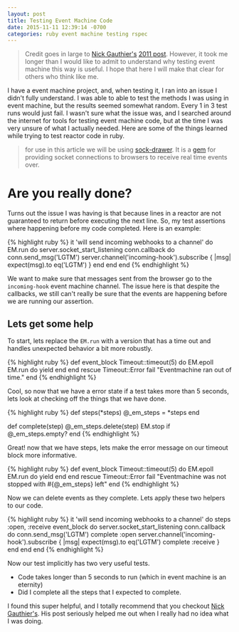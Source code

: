 ```yaml
---
layout: post
title: Testing Event Machine Code
date: 2015-11-11 12:39:14 -0700
categories: ruby event machine testing rspec
---
```


> Credit  goes  in  large  to  [Nick  Gauthier's](http://ngauthier.com/)
> [2011 post](http://ngauthier.com/2011/09/how-i-test-eventmachine.html). However,
> it took me longer than I would like to admit to understand why testing
> event machine this  way is useful. I  hope that here I  will make that
> clear for others who think like me.

I have a  event machine project, and,  when testing it, I  ran into an
issue  I didn't  fully understand.  I  was able  to able  to test  the
methods I was using in event  machine, but the results seemed somewhat
random. Every 1 in 3 test runs would just fail. I wasn't sure what the
issue was,  and I searched around  the internet for tools  for testing
event  machine code,  but at  the time  I was  very unsure  of what  I
actually needed. Here  are some of the things learned  while trying to
test reactor code in ruby.

> for use in this article we will be using
> [sock-drawer](https://github.com/HParker/sock-drawer). It is a
> [gem](https://rubygems.org/gems/sock-drawer) for providing socket
> connections to browsers to receive real time events over.

Are you really done?
============================

Turns out the  issue I was having  is that because lines  in a reactor
are not  guaranteed to return before  executing the next line.  So, my
test assertions where  happening before my code completed.  Here is an
example:

{% highlight ruby %}
it 'will send incoming webhooks to a channel' do
  EM.run do
    server.socket_start_listening
    conn.callback do
      conn.send_msg('LGTM')
      server.channel('incoming-hook').subscribe { |msg|
        expect(msg).to eq('LGTM')
      }
    end
  end
end
{% endhighlight %}

We want  to make sure  that messages sent from  the browser go  to the
`incoming-hook` event machine channel. The  issue here is that despite
the  callbacks, we  still can't  really be  sure that  the events  are
happening before we are running our assertion.

Lets get some help
---------------------

To start, lets replace the `EM.run` with a version that has a time out
and handles unexpected behavior a bit more robustly.

{% highlight ruby %}
def event_block
  Timeout::timeout(5) do
    EM.epoll
    EM.run do
      yield
    end
  end
rescue Timeout::Error
  fail "Eventmachine ran out of time."
end
{% endhighlight %}

Cool, so now  that we have a error  state if a test takes  more than 5
seconds, lets look at checking off the things that we have done.

{% highlight ruby %}
def steps(*steps)
  @_em_steps = *steps
end

def complete(step)
  @_em_steps.delete(step)
  EM.stop if @_em_steps.empty?
end
{% endhighlight %}

Great! now that we have steps,
lets make the error message on our timeout block more informative.

{% highlight ruby %}
def event_block
  Timeout::timeout(5) do
    EM.epoll
    EM.run do
      yield
    end
  end
rescue Timeout::Error
  fail "Eventmachine was not stopped with #{@_em_steps} left"
end
{% endhighlight %}

Now we can delete events as they complete.
Lets apply these two helpers to our code.

{% highlight ruby %}
it 'will send incoming webhooks to a channel' do
  steps :open, :receive
  event_block do
    server.socket_start_listening
    conn.callback do
      conn.send_msg('LGTM')
      complete :open
      server.channel('incoming-hook').subscribe { |msg|
        expect(msg).to eq('LGTM')
        complete :receive
      }
    end
  end
end
{% endhighlight %}

Now our test implicitly has two very useful tests.
- Code takes longer than 5 seconds to run (which in event machine is an eternity)
- Did I complete all the steps that I expected to complete.

I found this super helpful, and  I totally recommend that you checkout
[Nick Gauthier's](http://ngauthier.com/). His post seriously helped me
out when I really had no idea what I was doing.
